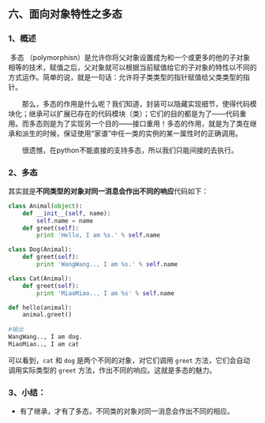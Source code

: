 ## 六、面向对象特性之多态

### 1、概述

​       多态 （polymorphisn）是允许你将父对象设置成为和一个或更多的他的子对象相等的技术，赋值之后，父对象就可以根据当前赋值给它的子对象的特性以不同的方式运作。简单的说，就是一句话：允许将子类类型的指针赋值给父类类型的指针。

　　那么，多态的作用是什么呢？我们知道，封装可以隐藏实现细节，使得代码模块化；继承可以扩展已存在的代码模块（类）；它们的目的都是为了——代码重用。而多态则是为了实现另一个目的——接口重用！多态的作用，就是为了类在继承和派生的时候，保证使用“家谱”中任一类的实例的某一属性时的正确调用。

　　很遗憾，在python不能直接的支持多态，所以我们只能间接的去执行。

### 2、多态

其实就是**不同类型的对象对同一消息会作出不同的响应**代码如下：

```python
class Animal(object):
    def __init__(self, name):
        self.name = name
    def greet(self):
        print 'Hello, I am %s.' % self.name

class Dog(Animal):
    def greet(self):
        print 'WangWang.., I am %s.' % self.name

class Cat(Animal):
    def greet(self):
        print 'MiaoMiao.., I am %s' % self.name

def hello(animal):
    animal.greet()
 
#输出
WangWang.., I am dog.
MiaoMiao.., I am cat
```

可以看到，`cat` 和 `dog` 是两个不同的对象，对它们调用 `greet` 方法，它们会自动调用实际类型的 `greet` 方法，作出不同的响应。这就是多态的魅力。

### 3、小结：

- 有了继承，才有了多态，不同类的对象对同一消息会作出不同的相应。

